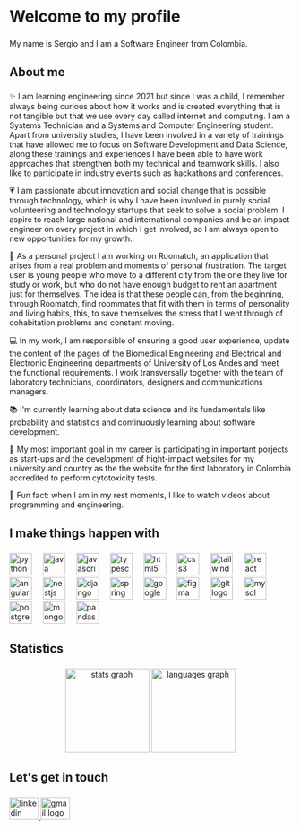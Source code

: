 <h1 align="left">Welcome to my profile</h1>

###

<p align="left">My name is Sergio and I am a Software Engineer from Colombia.</p>

###

<h2 align="left">About me</h2>

###

<p align="left">✨ I am learning engineering since 2021 but since I was a child, I remember always being curious about how it works and is created everything that is not tangible but that we use every day called internet and computing. I am a Systems Technician and a Systems and Computer Engineering student. Apart from university studies, I have been involved in a variety of trainings that have allowed me to focus on Software Development and Data Science, along these trainings and experiences I have been able to have work approaches that strengthen both my technical and teamwork skills. I also like to participate in industry events such as hackathons and conferences.</p>

<p align="left">💗 I am passionate about innovation and social change that is possible through technology, which is why I have been involved in purely social volunteering and technology startups that seek to solve a social problem. I aspire to reach large national and international companies and be an impact engineer on every project in which I get involved, so I am always open to new opportunities for my growth.</p>

<p align="left">🚀 As a personal project I am working on Roomatch, an application that arises from a real problem and moments of personal frustration. The target user is young people who move to a different city from the one they live for study or work, but who do not have enough budget to rent an apartment just for themselves. The idea is that these people can, from the beginning, through Roomatch, find roommates that fit with them in terms of personality and living habits, this, to save themselves the stress that I went through of cohabitation problems and constant moving.</p>

<p align="left">💻 In my work, I am responsible of ensuring a good user experience, update the content of the pages of the Biomedical Engineering and Electrical and Electronic Engineering departments of University of Los Andes and meet the functional requirements. I work transversally together with the team of laboratory technicians, coordinators, designers and communications managers.</p>

<p align="left">📚 I'm currently learning about data science and its fundamentals like probability and statistics and continuously learning about software development.</p>

<p align="left">🎯 My most important goal in my career is participating in important porjects as start-ups and the development of hight-impact websites for my university and country as the the website for the first laboratory in Colombia accredited to perform cytotoxicity tests.</p>

<p align="left">🎲 Fun fact: when I am in my rest moments, I like to watch videos about programming and engineering.</p>

###

<h2 align="left">I make things happen with</h2>

###

<div align="left">
  <img src="https://skillicons.dev/icons?i=py" height="40" alt="python logo"  />
  <img width="12" />
  <img src="https://skillicons.dev/icons?i=java" height="40" alt="java logo"  />
  <img width="12" />
  <img src="https://skillicons.dev/icons?i=js" height="40" alt="javascript logo"  />
  <img width="12" />
  <img src="https://skillicons.dev/icons?i=ts" height="40" alt="typescript logo"  />
  <img width="12" />
  <img src="https://skillicons.dev/icons?i=html" height="40" alt="html5 logo"  />
  <img width="12" />
  <img src="https://skillicons.dev/icons?i=css" height="40" alt="css3 logo"  />
  <img width="12" />
  <img src="https://skillicons.dev/icons?i=tailwind" height="40" alt="tailwindcss logo"  />
  <img width="12" />
  <img src="https://skillicons.dev/icons?i=react" height="40" alt="react logo"  />
  <img width="12" />
  <img src="https://skillicons.dev/icons?i=angular" height="40" alt="angularjs logo"  />
  <img width="12" />
  <img src="https://skillicons.dev/icons?i=nestjs" height="40" alt="nestjs logo"  />
  <img width="12" />
  <img src="https://skillicons.dev/icons?i=django" height="40" alt="django logo"  />
  <img width="12" />
  <img src="https://skillicons.dev/icons?i=spring" height="40" alt="spring logo"  />
  <img width="12" />
  <img src="https://skillicons.dev/icons?i=gcp" height="40" alt="googlecloud logo"  />
  <img width="12" />
  <img src="https://skillicons.dev/icons?i=figma" height="40" alt="figma logo"  />
  <img width="12" />
  <img src="https://skillicons.dev/icons?i=git" height="40" alt="git logo"  />
  <img width="12" />
  <img src="https://skillicons.dev/icons?i=mysql" height="40" alt="mysql logo"  />
  <img width="12" />
  <img src="https://skillicons.dev/icons?i=postgres" height="40" alt="postgresql logo"  />
  <img width="12" />
  <img src="https://skillicons.dev/icons?i=mongodb" height="40" alt="mongodb logo"  />
  <img width="12" />
  <img src="https://cdn.jsdelivr.net/gh/devicons/devicon/icons/pandas/pandas-original.svg" height="40" alt="pandas logo"  />
</div>

###

<h2 align="left">Statistics</h2>

###

<div align="left">
</div>

###

<div align="center">
  <img src="https://github-readme-stats.vercel.app/api?username=sfrancop&hide_title=false&hide_rank=true&show_icons=true&include_all_commits=true&count_private=true&disable_animations=false&theme=radical&locale=en&hide_border=true&order=1" height="150" alt="stats graph"  />
  <img src="https://github-readme-stats.vercel.app/api/top-langs?username=sfrancop&locale=en&hide_title=false&layout=compact&card_width=320&langs_count=6&theme=radical&hide_border=true&order=2" height="150" alt="languages graph"  />
</div>

<h2 align="left">Let's get in touch</h2>

###

<div align="left">
  <a href="https://www.linkedin.com/in/sergi0-franc0/" target="_blank">
    <img src="https://raw.githubusercontent.com/maurodesouza/profile-readme-generator/master/src/assets/icons/social/linkedin/default.svg" width="52" height="40" alt="linkedin logo"  />
  </a>
  <a href="mailto:sergiofranco11evidencias@email.com" target="_blank">
    <img src="https://raw.githubusercontent.com/maurodesouza/profile-readme-generator/master/src/assets/icons/social/gmail/default.svg" width="52" height="40" alt="gmail logo"  />
  </a>
</div>

